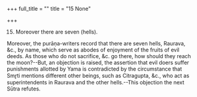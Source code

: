+++
full_title = ""
title = "15 None"

+++


15. Moreover there are seven (hells).

Moreover, the purāṇa-writers record that there are seven hells, Raurava, &c., by name, which serve as abodes of enjoyment of the fruits of evil deeds. As those who do not sacrifice, &c. go there, how should they reach the moon?--But, an objection is raised, the assertion that evil doers suffer punishments allotted by Yama is contradicted by the circumstance that Smr̥ti mentions different other beings, such as Citragupta, &c., who act as superintendents in Raurava and the other hells.--This objection the next Sūtra refutes.

